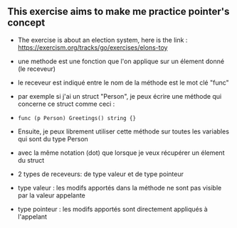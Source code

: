 ## This exercise aims to make me practice pointer's concept
- The exercise is about an election system, here is the link : https://exercism.org/tracks/go/exercises/elons-toy

- une methode est une fonction que l'on applique sur un élement donné (le receveur)
- le receveur est indiqué entre le nom de la méthode est le mot clé "func"
- par exemple si j'ai un struct "Person", je peux écrire une méthode qui concerne ce struct comme ceci : 
- `func (p Person) Greetings() string {}`
- Ensuite, je peux librement utiliser cette méthode sur toutes les variables qui sont du type Person
- avec la même notation (dot) que lorsque je veux récupérer un élement du struct 
- 2 types de receveurs: de type valeur et de type pointeur 
- type valeur : les modifs apportés dans la méthode ne sont pas visible par la valeur appelante
- type pointeur : les modifs apportés sont directement appliqués à l'appelant 



